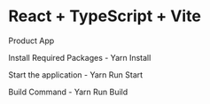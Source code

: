 # React + TypeScript + Vite

Product App

Install Required Packages - Yarn Install

Start the application - Yarn Run Start

Build Command - Yarn Run Build